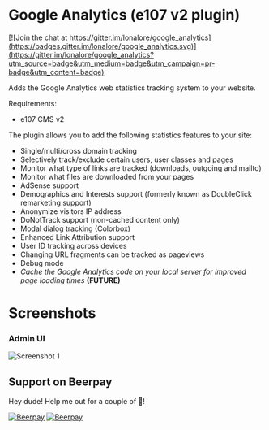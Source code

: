 Google Analytics (e107 v2 plugin)
=================================

[![Join the chat at https://gitter.im/lonalore/google_analytics](https://badges.gitter.im/lonalore/google_analytics.svg)](https://gitter.im/lonalore/google_analytics?utm_source=badge&utm_medium=badge&utm_campaign=pr-badge&utm_content=badge)

Adds the Google Analytics web statistics tracking system to your website.

Requirements:
- e107 CMS v2

The plugin allows you to add the following statistics features to your site:
- Single/multi/cross domain tracking
- Selectively track/exclude certain users, user classes and pages
- Monitor what type of links are tracked (downloads, outgoing and mailto)
- Monitor what files are downloaded from your pages
- AdSense support
- Demographics and Interests support (formerly known as DoubleClick remarketing support)
- Anonymize visitors IP address
- DoNotTrack support (non-cached content only)
- Modal dialog tracking (Colorbox)
- Enhanced Link Attribution support
- User ID tracking across devices
- Changing URL fragments can be tracked as pageviews
- Debug mode
- *Cache the Google Analytics code on your local server for improved page loading times* **(FUTURE)**

Screenshots
===========

### Admin UI
![Screenshot 1](https://www.dropbox.com/s/wmcwgw1mkananpe/admin_ui.png?dl=1&v=2)


## Support on Beerpay
Hey dude! Help me out for a couple of :beers:!

[![Beerpay](https://beerpay.io/lonalore/google_analytics/badge.svg?style=beer-square)](https://beerpay.io/lonalore/google_analytics)  [![Beerpay](https://beerpay.io/lonalore/google_analytics/make-wish.svg?style=flat-square)](https://beerpay.io/lonalore/google_analytics?focus=wish)
